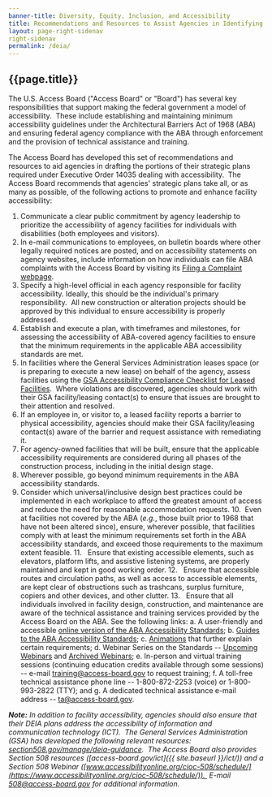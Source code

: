 ```yaml
---
banner-title: Diversity, Equity, Inclusion, and Accessibility
title: Recommendations and Resources to Assist Agencies in Identifying and Advancing Priorities for Facility Accessibility
layout: page-right-sidenav
right-sidenav
permalink: /deia/
---
```


## {{page.title}}

The U.S. Access Board ("Access Board" or "Board") has several key responsibilities that support making the federal government a model of accessibility.  These include establishing and maintaining minimum accessibility guidelines under the Architectural Barriers Act of 1968 (ABA) and ensuring federal agency compliance with the ABA through enforcement and the provision of technical assistance and training.

The Access Board has developed this set of recommendations and resources to aid agencies in drafting the portions of their strategic plans required under Executive Order 14035 dealing with accessibility.  The Access Board recommends that agencies' strategic plans take all, or as many as possible, of the following actions to promote and enhance facility accessibility:

1. Communicate a clear public commitment by agency leadership to prioritize the accessibility of agency facilities for individuals with disabilities (both employees and visitors).
2. In e-mail communications to employees, on bulletin boards where other legally required notices are posted, and on accessibility statements on agency websites, include information on how individuals can file ABA complaints with the Access Board by visiting its [Filing a Complaint webpage](https://www.access-board.gov/enforcement/).
3. Specify a high-level official in each agency responsible for facility accessibility. Ideally, this should be the individual's primary responsibility.  All new construction or alteration projects should be approved by this individual to ensure accessibility is properly addressed.
4. Establish and execute a plan, with timeframes and milestones, for assessing the accessibility of ABA-covered agency facilities to ensure that the minimum requirements in the applicable ABA accessibility standards are met.
5. In facilities where the General Services Administration leases space (or is preparing to execute a new lease) on behalf of the agency, assess facilities using the [GSA Accessibility Compliance Checklist for Leased Facilities](https://www.gsa.gov/cdnstatic/ABAAS_Leasing_Checklist_FINAL_R2C15-e_0Z5RDZ-i34K-pR.pdf).  Where violations are discovered, agencies should work with their GSA facility/leasing contact(s) to ensure that issues are brought to their attention and resolved.
6. If an employee in, or visitor to, a leased facility reports a barrier to physical accessibility, agencies should make their GSA facility/leasing contact(s) aware of the barrier and request assistance with remediating it.
7. For agency-owned facilities that will be built, ensure that the applicable accessibility requirements are considered during all phases of the construction process, including in the initial design stage.
8. Wherever possible, go beyond minimum requirements in the ABA accessibility standards.
9. Consider which universal/inclusive design best practices could be implemented in each workplace to afford the greatest amount of access and reduce the need for reasonable accommodation requests.
10.  Even at facilities not covered by the ABA (*e.g.*, those built prior to 1968 that have not been altered since), ensure, wherever possible, that facilities comply with at least the minimum requirements set forth in the ABA accessibility standards, and exceed those requirements to the maximum extent feasible.
11.   Ensure that existing accessible elements, such as elevators, platform lifts, and assistive listening systems, are properly maintained and kept in good working order.
12.   Ensure that accessible routes and circulation paths, as well as access to accessible elements, are kept clear of obstructions such as trashcans, surplus furniture, copiers and other devices, and other clutter.
13.   Ensure that all individuals involved in facility design, construction, and maintenance are aware of the technical assistance and training services provided by the Access Board on the ABA. See the following links:
    a. A user-friendly and accessible [online version of the ABA Accessibility Standards](https://www.access-board.gov/aba/);
    b. [Guides to the ABA Accessibility Standards](https://www.access-board.gov/aba/guides/);
    c. [Animations](https://www.access-board.gov/aba/guides/animations/) that further explain certain requirements;
    d. Webinar Series on the Standards -- [Upcoming Webinars](https://www.accessibilityonline.org/ao/schedule/) and [Archived Webinars](https://www.accessibilityonline.org/ao/archives/);
    e. In-person and virtual training sessions (continuing education credits available through some sessions) -- e-mail <training@access-board.gov> to request training;
    f. A toll-free technical assistance phone line -- 1-800-872-2253 (voice) or 1-800-993-2822 (TTY); and
    g. A dedicated technical assistance e-mail address -- <ta@access-board.gov>.

_**Note:** In addition to facility accessibility, agencies should also ensure that their DEIA plans address the accessibility of information and communication technology (ICT).  The General Services Administration (GSA) has developed the following relevant resources: [section508.gov/manage/deia-guidance](https://www.section508.gov/manage/deia-guidance).  The Access Board also provides Section 508 resources ([access-board.gov/ict]({{ site.baseurl }}/ict/)) and a Section 508 Webinar ([www.accessibilityonline.org/cioc-508/schedule/](https://www.accessibilityonline.org/cioc-508/schedule/)).  E-mail <508@access-board.gov> for additional information._
